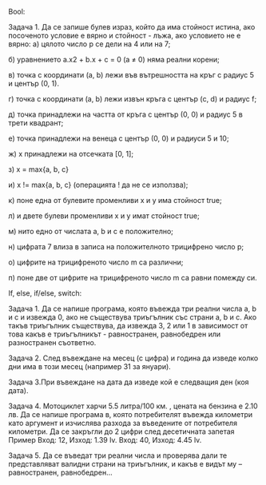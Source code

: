 Bool:

Задача 1. Да се запише булев израз, който да има стойност истина, ако посоченото условие е вярно и стойност - лъжа, ако условието не е вярно: 
а) цялото число p се дели на 4 или на 7; 

б) уравнението a.x2 + b.x + c = 0 (a ≠ 0) няма реални корени; 

в) точка с координати (a, b) лежи във вътрешността на кръг с радиус 5 и център (0, 1). 

г) точка с координати (a, b) лежи извън кръга с център (c, d) и радиус f; 

д) точка принадлежи на частта от кръга с център (0, 0) и радиус 5 в трети квадрант; 

е) точка принадлежи на венеца с център (0, 0) и радиуси 5 и 10; 

ж) x принадлежи на отсечката [0, 1]; 

з) x = max{a, b, c} 

и) x != max{a, b, c} (операцията ! да не се използва); 

к) поне една от булевите променливи x и y има стойност true; 

л) и двете булеви променливи x и y имат стойност true; 

м) нито едно от числата a, b и c е положително; 

н) цифрата 7 влиза в записа на положителното трицифрено число p; 

о) цифрите на трицифреното число m са различни; 

п) поне две от цифрите на трицифреното число m са равни помежду си.



If, else, if/else, switch:

Задача 1. Да се напише програма, която въвежда три реални числа a, b и c и извежда 0, ако не съществува триъгълник със страни a, b и c. Ако такъв триъгълник съществува, да извежда 3, 2 или 1 в зависимост от това какъв е триъгълникът - равностранен, равнобедрен или разностранен съответно.

Задача 2. След въвеждане на месец (с цифра) и година да изведе колко дни има в този месец (например 31 за януари).

Задача 3.При въвеждане на дата да изведе кой е следващия ден (коя дата).

Задача 4. Мотоциклет харчи 5.5 литра/100 км. , цената на бензина е 2.10 лв.
Да се напише програма в, която потребителят въвежда километри като аргумент и изчислява разхода за въведените от потребителя километри. Да се закръгли до 2 цифри след десетичната запетая
Пример
Вход: 12, Изход: 1.39 lv.
Вход: 40, Изход: 4.45 lv.

Задача 5. Да се въведат три реални числа и проверява дали те представляват валидни страни на триъгълник, и какъв е видът му – равностранен, равнобедрен...
